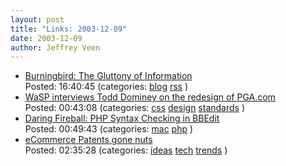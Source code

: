 ```yaml
---
layout: post
title: "Links: 2003-12-09"
date: 2003-12-09
author: Jeffrey Veen
---
```

<ul>
    <li><a href="http://weblog.burningbird.net/fires/technology/the_gluttony_of_information.htm">Burningbird: The Gluttony of Information</a><br /><span class="link-meta">Posted: 16:40:45 (categories: <a href="http://del.icio.us/veen/blog">blog</a> <a href="http://del.icio.us/veen/rss">rss</a> )</span></li>
    <li><a href="http://webstandards.org/learn/interviews/tdominey/">WaSP interviews Todd Dominey on the redesign of PGA.com</a><br /><span class="link-meta">Posted: 00:43:08 (categories: <a href="http://del.icio.us/veen/css">css</a> <a href="http://del.icio.us/veen/design">design</a> <a href="http://del.icio.us/veen/standards">standards</a> )</span></li>
    <li><a href="http://daringfireball.net/2003/12/php_syntax_checking_in_bbedit">Daring Fireball: PHP Syntax Checking in BBEdit</a><br /><span class="link-meta">Posted: 00:49:43 (categories: <a href="http://del.icio.us/veen/mac">mac</a> <a href="http://del.icio.us/veen/php">php</a> )</span></li>
    <li><a href="http://www.mimesis.net/swpat/video.htm">eCommerce Patents gone nuts</a><br /><span class="link-meta">Posted: 02:35:28 (categories: <a href="http://del.icio.us/veen/ideas">ideas</a> <a href="http://del.icio.us/veen/tech">tech</a> <a href="http://del.icio.us/veen/trends">trends</a> )</span></li>
  </ul>
